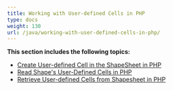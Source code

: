 ```yaml
---
title: Working with User-defined Cells in PHP
type: docs
weight: 130
url: /java/working-with-user-defined-cells-in-php/
---
```


**This section includes the following topics:**

- [Create User-defined Cell in the ShapeSheet in PHP](/diagram/java/create-user-defined-cell-in-the-shapesheet-in-php-html/)
- [Read Shape's User-Defined Cells in PHP](/diagram/java/read-shape-27s-user-defined-cells-in-php-html/)
- [Retrieve User-defined Cells from Shapesheet in PHP](/diagram/java/retrieve-user-defined-cells-from-shapesheet-in-php-html/)
